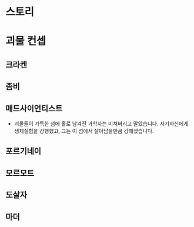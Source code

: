# 스토리

# 괴물 컨셉
## 크라켄
## 좀비
## 매드사이언티스트
  - 괴물들이 가득한 섬에 홀로 남겨진 과학자는 미쳐버리고 말았습니다. 자기자신에게 생체실험을 강행했고, 그는 이 섬에서 살아남을만큼 강해졌습니다. 
## 포르기네이
## 모르모트
## 도살자
## 마더
